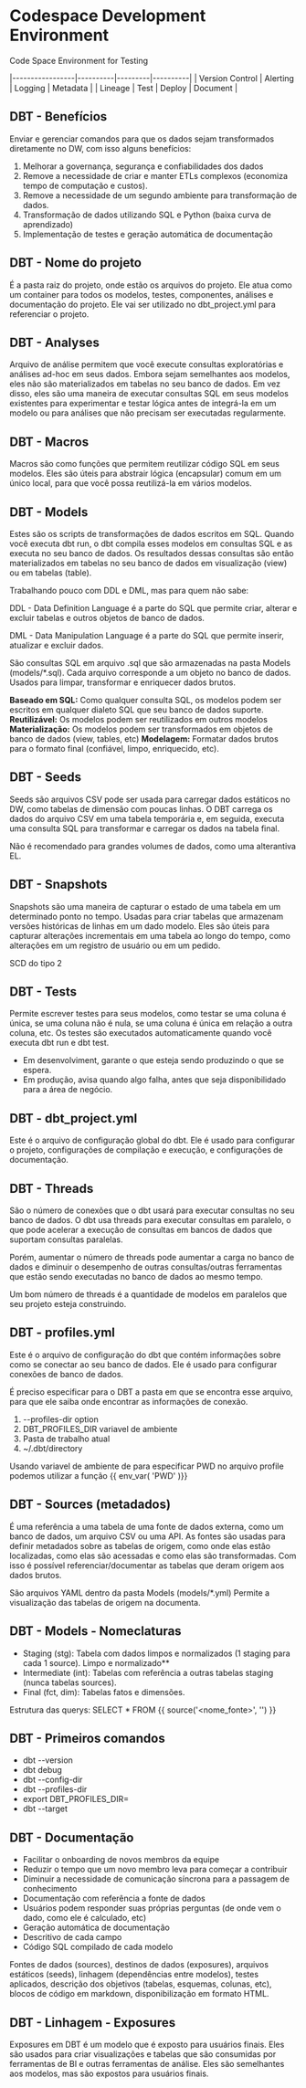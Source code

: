 # Codespace Development Environment
Code Space Environment for Testing

|-----------------|----------|---------|----------|
| Version Control | Alerting | Logging | Metadata |
| Lineage         | Test     | Deploy  | Document |

## DBT - Benefícios
Enviar e gerenciar comandos para que os dados sejam transformados diretamente no DW, com isso alguns benefícios:

1. Melhorar a governança, segurança e confiabilidades dos dados 
2. Remove a necessidade de criar e manter ETLs complexos (economiza tempo de computação e custos).
3. Remove a necessidade de um segundo ambiente para transformação de dados.
4. Transformação de dados utilizando SQL e Python (baixa curva de aprendizado)
5. Implementação de testes e geração automática de documentação


## DBT - Nome do projeto
É a pasta raiz do projeto, onde estão os arquivos do projeto. Ele atua como um container para todos os modelos, testes, componentes, análises e documentação do projeto.
Ele vai ser utilizado no dbt_project.yml para referenciar o projeto.

## DBT - Analyses
Arquivo de análise permitem que você execute consultas exploratórias e análises ad-hoc em seus dados. Embora sejam semelhantes aos modelos, eles não são materializados em tabelas no seu banco de dados. Em vez disso, eles são uma maneira de executar consultas SQL em seus modelos existentes para experimentar e testar lógica antes de integrá-la em um modelo ou para análises que não precisam ser executadas regularmente.

## DBT - Macros
Macros são como funções que permitem reutilizar código SQL em seus modelos. Eles são úteis para abstrair lógica (encapsular) comum em um único local, para que você possa reutilizá-la em vários modelos.


## DBT - Models
Estes são os scripts de transformações de dados escritos em SQL. Quando você executa dbt run, o dbt compila esses modelos em consultas SQL e as executa no seu banco de dados. Os resultados dessas consultas são então materializados em tabelas no seu banco de dados em visualização (view) ou em tabelas (table).

Trabalhando pouco com DDL e DML, mas para quem não sabe:

DDL - Data Definition Language é a parte do SQL que permite criar, alterar e excluir tabelas e outros objetos de banco de dados.

DML - Data Manipulation Language é a parte do SQL que permite inserir, atualizar e excluir dados.

São consultas SQL em arquivo .sql que são armazenadas na pasta Models (models/*.sql). Cada arquivo corresponde a um objeto no banco de dados. Usados para limpar, transformar e enriquecer dados brutos.

**Baseado em SQL:** Como qualquer consulta SQL, os modelos podem ser escritos em qualquer dialeto SQL que seu banco de dados suporte.
**Reutilizável:** Os modelos podem ser reutilizados em outros modelos
**Materialização:** Os modelos podem ser transformados em objetos de banco de dados (view, tables, etc)
**Modelagem:** Formatar dados brutos para o formato final (confiável, limpo, enriquecido, etc).

## DBT - Seeds
Seeds são arquivos CSV pode ser usada para carregar dados estáticos no DW, como tabelas de dimensão com poucas linhas. O DBT carrega os dados do arquivo CSV em uma tabela temporária e, em seguida, executa uma consulta SQL para transformar e carregar os dados na tabela final.

Não é recomendado para grandes volumes de dados, como uma alterantiva EL.


## DBT - Snapshots
Snapshots são uma maneira de capturar o estado de uma tabela em um determinado ponto no tempo. Usadas para criar tabelas que armazenam versões históricas de linhas em um dado modelo. Eles são úteis para capturar alterações incrementais em uma tabela ao longo do tempo, como alterações em um registro de usuário ou em um pedido.

SCD do tipo 2

## DBT - Tests
Permite escrever testes para seus modelos, como testar se uma coluna é única, se uma coluna não é nula, se uma coluna é única em relação a outra coluna, etc. Os testes são executados automaticamente quando você executa dbt run e dbt test.

- Em desenvolviment, garante o que esteja sendo produzindo o que se espera.
- Em produção, avisa quando algo falha, antes que seja disponibilidado para a área de negócio.

## DBT - dbt_project.yml
Este é o arquivo de configuração global do dbt. Ele é usado para configurar o projeto, configurações de compilação e execução, e configurações de documentação.

## DBT - Threads
São o número de conexões que o dbt usará para executar consultas no seu banco de dados. O dbt usa threads para executar consultas em paralelo, o que pode acelerar a execução de consultas em bancos de dados que suportam consultas paralelas.

Porém, aumentar o número de threads pode aumentar a carga no banco de dados e diminuir o desempenho de outras consultas/outras ferramentas que estão sendo executadas no banco de dados ao mesmo tempo.

Um bom número de threads é a quantidade de modelos em paralelos que seu projeto esteja construindo.

## DBT - profiles.yml
Este é o arquivo de configuração do dbt que contém informações sobre como se conectar ao seu banco de dados. Ele é usado para configurar conexões de banco de dados.

É preciso especificar para o DBT a pasta em que se encontra esse arquivo, para que ele saiba onde encontrar as informações de conexão.

1. --profiles-dir option
2. DBT_PROFILES_DIR variavel de ambiente
3. Pasta de trabalho atual
4. ~/.dbt/directory

Usando variavel de ambiente de para especificar PWD no arquivo profile podemos utilizar a função {{ env_var( 'PWD' )}}

## DBT - Sources (metadados)
É uma referência a uma tabela de uma fonte de dados externa, como um banco de dados, um arquivo CSV ou uma API. As fontes são usadas para definir metadados sobre as tabelas de origem, como onde elas estão localizadas, como elas são acessadas e como elas são transformadas. Com isso é possível referenciar/documentar as tabelas que deram origem aos dados brutos.

São arquivos YAML dentro da pasta Models (models/*.yml)
Permite a visualização das tabelas de origem na documenta.

## DBT - Models - Nomeclaturas
- Staging (stg): Tabela com dados limpos e normalizados (1 staging para cada 1 source). Limpo e normalizado**
- Intermediate (int): Tabelas com referência a outras tabelas staging (nunca tabelas sources). 
- Final (fct, dim): Tabelas fatos e dimensões.

Estrutura das querys:
  SELECT * FROM {{ source('<nome_fonte>', '<tabela>') }}

## DBT - Primeiros comandos
- dbt --version
- dbt debug
- dbt --config-dir
- dbt <comando> --profiles-dir <caminho do diretorio>
- export DBT_PROFILES_DIR=<caminho do diretorio>
- dbt <comando> --target <target>

## DBT - Documentação
- Facilitar o onboarding de novos membros da equipe
- Reduzir o tempo que um novo membro leva para começar a contribuir
- Diminuir a necessidade de comunicação síncrona para a passagem de conhecimento
- Documentação com referência a fonte de dados
- Usuários podem responder suas próprias perguntas (de onde vem o dado, como ele é calculado, etc)
- Geração automática de documentação
- Descritivo de cada campo
- Código SQL compilado de cada modelo

Fontes de dados (sources), destinos de dados (exposures), arquivos estáticos (seeds), linhagem (dependências entre modelos), testes aplicados, descrição dos objetivos (tabelas, esquemas, colunas, etc), blocos de código em markdown, disponibilização em formato HTML.

## DBT - Linhagem - Exposures
Exposures em DBT é um modelo que é exposto para usuários finais. Eles são usados para criar visualizações e tabelas que são consumidas por ferramentas de BI e outras ferramentas de análise. Eles são semelhantes aos modelos, mas são expostos para usuários finais.

